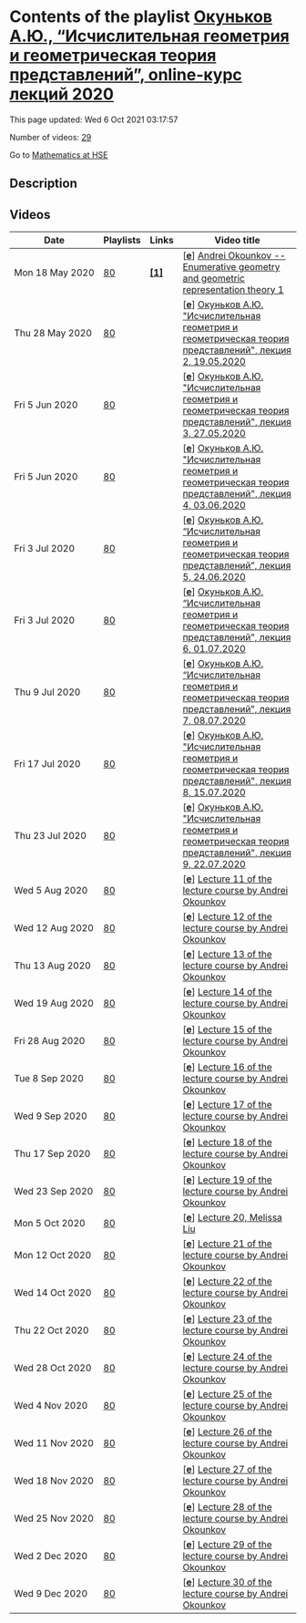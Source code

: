 # Contents of the playlist [Окуньков А.Ю., “Исчислительная геометрия и геометрическая теория представлений”, online-курс лекций 2020](https://www.youtube.com/playlist?list=PLq3E5oubNNoCNwou2j6p2RhLEJ3gzzZ07)

This page updated: Wed 6 Oct 2021 03:17:57

Number of videos: [29](#videos)

Go to [Mathematics at HSE](../README.md)

## Description



## Videos

|Date|Playlists|Links|Video title|
|---|---|---|---|
| Mon&nbsp;18&nbsp;May&nbsp;2020 | [80](../playlists/80 "Окуньков А.Ю., “Исчислительная геометрия и геометрическая теория представлений”, online-курс лекций 2020") | [**[1]**](https://crei.skoltech.ru/cas/calendar/okounkov_lect20/) | [[**e**](https://studio.youtube.com/video/3YkybHVBSws/edit "Edit")] [Andrei Okounkov -- Enumerative geometry and geometric representation theory 1](https://www.youtube.com/watch?v=3YkybHVBSws&list=PLq3E5oubNNoCNwou2j6p2RhLEJ3gzzZ07 "https://crei.skoltech.ru/cas/calendar/okounkov&#95;lect20/") |
| Thu&nbsp;28&nbsp;May&nbsp;2020 | [80](../playlists/80 "Окуньков А.Ю., “Исчислительная геометрия и геометрическая теория представлений”, online-курс лекций 2020") |  | [[**e**](https://studio.youtube.com/video/BqDeDFWRr_o/edit "Edit")] [Окуньков А.Ю. &#34;Исчислительная геометрия и геометрическая теория представлений&#34;, лекция 2, 19.05.2020](https://www.youtube.com/watch?v=BqDeDFWRr_o&list=PLq3E5oubNNoCNwou2j6p2RhLEJ3gzzZ07) |
| Fri&nbsp;5&nbsp;Jun&nbsp;2020 | [80](../playlists/80 "Окуньков А.Ю., “Исчислительная геометрия и геометрическая теория представлений”, online-курс лекций 2020") |  | [[**e**](https://studio.youtube.com/video/PnwprzVCSgw/edit "Edit")] [Окуньков А.Ю. &#34;Исчислительная геометрия и геометрическая теория представлений&#34;, лекция 3, 27.05.2020](https://www.youtube.com/watch?v=PnwprzVCSgw&list=PLq3E5oubNNoCNwou2j6p2RhLEJ3gzzZ07) |
| Fri&nbsp;5&nbsp;Jun&nbsp;2020 | [80](../playlists/80 "Окуньков А.Ю., “Исчислительная геометрия и геометрическая теория представлений”, online-курс лекций 2020") |  | [[**e**](https://studio.youtube.com/video/tGqY_YpxjYc/edit "Edit")] [Окуньков А.Ю. &#34;Исчислительная геометрия и геометрическая теория представлений&#34;, лекция 4, 03.06.2020](https://www.youtube.com/watch?v=tGqY_YpxjYc&list=PLq3E5oubNNoCNwou2j6p2RhLEJ3gzzZ07) |
| Fri&nbsp;3&nbsp;Jul&nbsp;2020 | [80](../playlists/80 "Окуньков А.Ю., “Исчислительная геометрия и геометрическая теория представлений”, online-курс лекций 2020") |  | [[**e**](https://studio.youtube.com/video/iS7MG5GiFp8/edit "Edit")] [Окуньков А.Ю. “Исчислительная геометрия и геометрическая теория представлений”, лекция 5, 24.06.2020](https://www.youtube.com/watch?v=iS7MG5GiFp8&list=PLq3E5oubNNoCNwou2j6p2RhLEJ3gzzZ07) |
| Fri&nbsp;3&nbsp;Jul&nbsp;2020 | [80](../playlists/80 "Окуньков А.Ю., “Исчислительная геометрия и геометрическая теория представлений”, online-курс лекций 2020") |  | [[**e**](https://studio.youtube.com/video/KZUEa8dpDE0/edit "Edit")] [Окуньков А.Ю. “Исчислительная геометрия и геометрическая теория представлений”, лекция 6, 01.07.2020](https://www.youtube.com/watch?v=KZUEa8dpDE0&list=PLq3E5oubNNoCNwou2j6p2RhLEJ3gzzZ07) |
| Thu&nbsp;9&nbsp;Jul&nbsp;2020 | [80](../playlists/80 "Окуньков А.Ю., “Исчислительная геометрия и геометрическая теория представлений”, online-курс лекций 2020") |  | [[**e**](https://studio.youtube.com/video/0U1uBig8MIo/edit "Edit")] [Окуньков А.Ю. “Исчислительная геометрия и геометрическая теория представлений”, лекция 7, 08.07.2020](https://www.youtube.com/watch?v=0U1uBig8MIo&list=PLq3E5oubNNoCNwou2j6p2RhLEJ3gzzZ07) |
| Fri&nbsp;17&nbsp;Jul&nbsp;2020 | [80](../playlists/80 "Окуньков А.Ю., “Исчислительная геометрия и геометрическая теория представлений”, online-курс лекций 2020") |  | [[**e**](https://studio.youtube.com/video/BkKUefv8OQU/edit "Edit")] [Окуньков А.Ю. &#34;Исчислительная геометрия и геометрическая теория представлений&#34;, лекция 8, 15.07.2020](https://www.youtube.com/watch?v=BkKUefv8OQU&list=PLq3E5oubNNoCNwou2j6p2RhLEJ3gzzZ07) |
| Thu&nbsp;23&nbsp;Jul&nbsp;2020 | [80](../playlists/80 "Окуньков А.Ю., “Исчислительная геометрия и геометрическая теория представлений”, online-курс лекций 2020") |  | [[**e**](https://studio.youtube.com/video/anaZyWFaN8k/edit "Edit")] [Окуньков А.Ю. &#34;Исчислительная геометрия и геометрическая теория представлений&#34;, лекция 9, 22.07.2020](https://www.youtube.com/watch?v=anaZyWFaN8k&list=PLq3E5oubNNoCNwou2j6p2RhLEJ3gzzZ07) |
| Wed&nbsp;5&nbsp;Aug&nbsp;2020 | [80](../playlists/80 "Окуньков А.Ю., “Исчислительная геометрия и геометрическая теория представлений”, online-курс лекций 2020") |  | [[**e**](https://studio.youtube.com/video/Bc4g9-J4Gj4/edit "Edit")] [Lecture 11 of the lecture course by Andrei Okounkov](https://www.youtube.com/watch?v=Bc4g9-J4Gj4&list=PLq3E5oubNNoCNwou2j6p2RhLEJ3gzzZ07) |
| Wed&nbsp;12&nbsp;Aug&nbsp;2020 | [80](../playlists/80 "Окуньков А.Ю., “Исчислительная геометрия и геометрическая теория представлений”, online-курс лекций 2020") |  | [[**e**](https://studio.youtube.com/video/lvxRVV8IlTM/edit "Edit")] [Lecture 12 of the lecture course by Andrei Okounkov](https://www.youtube.com/watch?v=lvxRVV8IlTM&list=PLq3E5oubNNoCNwou2j6p2RhLEJ3gzzZ07) |
| Thu&nbsp;13&nbsp;Aug&nbsp;2020 | [80](../playlists/80 "Окуньков А.Ю., “Исчислительная геометрия и геометрическая теория представлений”, online-курс лекций 2020") |  | [[**e**](https://studio.youtube.com/video/xu2mwiCZrdQ/edit "Edit")] [Lecture 13 of the lecture course by Andrei Okounkov](https://www.youtube.com/watch?v=xu2mwiCZrdQ&list=PLq3E5oubNNoCNwou2j6p2RhLEJ3gzzZ07) |
| Wed&nbsp;19&nbsp;Aug&nbsp;2020 | [80](../playlists/80 "Окуньков А.Ю., “Исчислительная геометрия и геометрическая теория представлений”, online-курс лекций 2020") |  | [[**e**](https://studio.youtube.com/video/ePcxKaqBmvc/edit "Edit")] [Lecture 14 of the lecture course by Andrei Okounkov](https://www.youtube.com/watch?v=ePcxKaqBmvc&list=PLq3E5oubNNoCNwou2j6p2RhLEJ3gzzZ07) |
| Fri&nbsp;28&nbsp;Aug&nbsp;2020 | [80](../playlists/80 "Окуньков А.Ю., “Исчислительная геометрия и геометрическая теория представлений”, online-курс лекций 2020") |  | [[**e**](https://studio.youtube.com/video/3bhCtgGMfsA/edit "Edit")] [Lecture 15 of the lecture course by Andrei Okounkov](https://www.youtube.com/watch?v=3bhCtgGMfsA&list=PLq3E5oubNNoCNwou2j6p2RhLEJ3gzzZ07) |
| Tue&nbsp;8&nbsp;Sep&nbsp;2020 | [80](../playlists/80 "Окуньков А.Ю., “Исчислительная геометрия и геометрическая теория представлений”, online-курс лекций 2020") |  | [[**e**](https://studio.youtube.com/video/-CI5FgAaj1g/edit "Edit")] [Lecture 16 of the lecture course by Andrei Okounkov](https://www.youtube.com/watch?v=-CI5FgAaj1g&list=PLq3E5oubNNoCNwou2j6p2RhLEJ3gzzZ07) |
| Wed&nbsp;9&nbsp;Sep&nbsp;2020 | [80](../playlists/80 "Окуньков А.Ю., “Исчислительная геометрия и геометрическая теория представлений”, online-курс лекций 2020") |  | [[**e**](https://studio.youtube.com/video/-x1S7kW2-vo/edit "Edit")] [Lecture 17 of the lecture course by Andrei Okounkov](https://www.youtube.com/watch?v=-x1S7kW2-vo&list=PLq3E5oubNNoCNwou2j6p2RhLEJ3gzzZ07) |
| Thu&nbsp;17&nbsp;Sep&nbsp;2020 | [80](../playlists/80 "Окуньков А.Ю., “Исчислительная геометрия и геометрическая теория представлений”, online-курс лекций 2020") |  | [[**e**](https://studio.youtube.com/video/Q2g6coWlg7A/edit "Edit")] [Lecture 18 of the lecture  course by Andrei Okounkov](https://www.youtube.com/watch?v=Q2g6coWlg7A&list=PLq3E5oubNNoCNwou2j6p2RhLEJ3gzzZ07) |
| Wed&nbsp;23&nbsp;Sep&nbsp;2020 | [80](../playlists/80 "Окуньков А.Ю., “Исчислительная геометрия и геометрическая теория представлений”, online-курс лекций 2020") |  | [[**e**](https://studio.youtube.com/video/DbOjU6ebSfI/edit "Edit")] [Lecture 19 of the lecture course by Andrei Okounkov](https://www.youtube.com/watch?v=DbOjU6ebSfI&list=PLq3E5oubNNoCNwou2j6p2RhLEJ3gzzZ07) |
| Mon&nbsp;5&nbsp;Oct&nbsp;2020 | [80](../playlists/80 "Окуньков А.Ю., “Исчислительная геометрия и геометрическая теория представлений”, online-курс лекций 2020") |  | [[**e**](https://studio.youtube.com/video/dMvm1ryMZqE/edit "Edit")] [Lecture 20, Melissa Liu](https://www.youtube.com/watch?v=dMvm1ryMZqE&list=PLq3E5oubNNoCNwou2j6p2RhLEJ3gzzZ07) |
| Mon&nbsp;12&nbsp;Oct&nbsp;2020 | [80](../playlists/80 "Окуньков А.Ю., “Исчислительная геометрия и геометрическая теория представлений”, online-курс лекций 2020") |  | [[**e**](https://studio.youtube.com/video/j84HGb8965w/edit "Edit")] [Lecture 21 of the lecture course by Andrei Okounkov](https://www.youtube.com/watch?v=j84HGb8965w&list=PLq3E5oubNNoCNwou2j6p2RhLEJ3gzzZ07) |
| Wed&nbsp;14&nbsp;Oct&nbsp;2020 | [80](../playlists/80 "Окуньков А.Ю., “Исчислительная геометрия и геометрическая теория представлений”, online-курс лекций 2020") |  | [[**e**](https://studio.youtube.com/video/gn02_T9lYaE/edit "Edit")] [Lecture 22 of the lecture course by Andrei Okounkov](https://www.youtube.com/watch?v=gn02_T9lYaE&list=PLq3E5oubNNoCNwou2j6p2RhLEJ3gzzZ07) |
| Thu&nbsp;22&nbsp;Oct&nbsp;2020 | [80](../playlists/80 "Окуньков А.Ю., “Исчислительная геометрия и геометрическая теория представлений”, online-курс лекций 2020") |  | [[**e**](https://studio.youtube.com/video/VQA39FRNhM0/edit "Edit")] [Lecture 23 of the lecture course by Andrei Okounkov](https://www.youtube.com/watch?v=VQA39FRNhM0&list=PLq3E5oubNNoCNwou2j6p2RhLEJ3gzzZ07) |
| Wed&nbsp;28&nbsp;Oct&nbsp;2020 | [80](../playlists/80 "Окуньков А.Ю., “Исчислительная геометрия и геометрическая теория представлений”, online-курс лекций 2020") |  | [[**e**](https://studio.youtube.com/video/xqWSC2Iwgq4/edit "Edit")] [Lecture 24 of the lecture course by Andrei Okounkov](https://www.youtube.com/watch?v=xqWSC2Iwgq4&list=PLq3E5oubNNoCNwou2j6p2RhLEJ3gzzZ07) |
| Wed&nbsp;4&nbsp;Nov&nbsp;2020 | [80](../playlists/80 "Окуньков А.Ю., “Исчислительная геометрия и геометрическая теория представлений”, online-курс лекций 2020") |  | [[**e**](https://studio.youtube.com/video/0YgPCqMSdnw/edit "Edit")] [Lecture 25 of the lecture course by Andrei Okounkov](https://www.youtube.com/watch?v=0YgPCqMSdnw&list=PLq3E5oubNNoCNwou2j6p2RhLEJ3gzzZ07) |
| Wed&nbsp;11&nbsp;Nov&nbsp;2020 | [80](../playlists/80 "Окуньков А.Ю., “Исчислительная геометрия и геометрическая теория представлений”, online-курс лекций 2020") |  | [[**e**](https://studio.youtube.com/video/4m-emWPigD4/edit "Edit")] [Lecture 26 of the lecture course by Andrei Okounkov](https://www.youtube.com/watch?v=4m-emWPigD4&list=PLq3E5oubNNoCNwou2j6p2RhLEJ3gzzZ07) |
| Wed&nbsp;18&nbsp;Nov&nbsp;2020 | [80](../playlists/80 "Окуньков А.Ю., “Исчислительная геометрия и геометрическая теория представлений”, online-курс лекций 2020") |  | [[**e**](https://studio.youtube.com/video/ouD9wDzxxXc/edit "Edit")] [Lecture 27 of the lecture course by Andrei Okounkov](https://www.youtube.com/watch?v=ouD9wDzxxXc&list=PLq3E5oubNNoCNwou2j6p2RhLEJ3gzzZ07) |
| Wed&nbsp;25&nbsp;Nov&nbsp;2020 | [80](../playlists/80 "Окуньков А.Ю., “Исчислительная геометрия и геометрическая теория представлений”, online-курс лекций 2020") |  | [[**e**](https://studio.youtube.com/video/juxXLHuT1q8/edit "Edit")] [Lecture 28 of the lecture course by Andrei Okounkov](https://www.youtube.com/watch?v=juxXLHuT1q8&list=PLq3E5oubNNoCNwou2j6p2RhLEJ3gzzZ07) |
| Wed&nbsp;2&nbsp;Dec&nbsp;2020 | [80](../playlists/80 "Окуньков А.Ю., “Исчислительная геометрия и геометрическая теория представлений”, online-курс лекций 2020") |  | [[**e**](https://studio.youtube.com/video/v-xNmr469EE/edit "Edit")] [Lecture 29 of the lecture course by Andrei Okounkov](https://www.youtube.com/watch?v=v-xNmr469EE&list=PLq3E5oubNNoCNwou2j6p2RhLEJ3gzzZ07) |
| Wed&nbsp;9&nbsp;Dec&nbsp;2020 | [80](../playlists/80 "Окуньков А.Ю., “Исчислительная геометрия и геометрическая теория представлений”, online-курс лекций 2020") |  | [[**e**](https://studio.youtube.com/video/rrNhPuOnIwA/edit "Edit")] [Lecture 30 of the lecture course by Andrei Okounkov](https://www.youtube.com/watch?v=rrNhPuOnIwA&list=PLq3E5oubNNoCNwou2j6p2RhLEJ3gzzZ07) |
